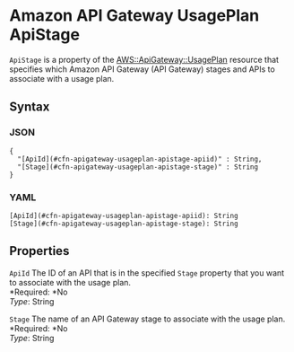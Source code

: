 # Amazon API Gateway UsagePlan ApiStage<a name="aws-properties-apigateway-usageplan-apistage"></a>

`ApiStage` is a property of the [AWS::ApiGateway::UsagePlan](aws-resource-apigateway-usageplan.md) resource that specifies which Amazon API Gateway \(API Gateway\) stages and APIs to associate with a usage plan\.

## Syntax<a name="aws-properties-apigateway-usageplan-apistage-syntax"></a>

### JSON<a name="aws-properties-apigateway-usageplan-apistage-syntax.json"></a>

```
{
  "[ApiId](#cfn-apigateway-usageplan-apistage-apiid)" : String,
  "[Stage](#cfn-apigateway-usageplan-apistage-stage)" : String
}
```

### YAML<a name="aws-properties-apigateway-usageplan-apistage-syntax.yaml"></a>

```
[ApiId](#cfn-apigateway-usageplan-apistage-apiid): String
[Stage](#cfn-apigateway-usageplan-apistage-stage): String
```

## Properties<a name="aws-properties-apigateway-usageplan-apistage-properties"></a>

`ApiId`  <a name="cfn-apigateway-usageplan-apistage-apiid"></a>
The ID of an API that is in the specified `Stage` property that you want to associate with the usage plan\.  
*Required: *No  
*Type*: String

`Stage`  <a name="cfn-apigateway-usageplan-apistage-stage"></a>
The name of an API Gateway stage to associate with the usage plan\.  
*Required: *No  
*Type*: String